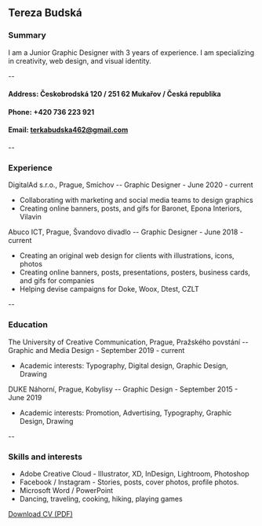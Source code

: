## Tereza Budská 

### Summary
I am a Junior Graphic Designer with 3 years of experience. I am specializing in creativity, web design, and visual identity. 

--
#### Address: Českobrodská 120 / 251 62 Mukařov / Česká republika
#### Phone: +420 736 223 921
#### Email: terkabudska462@gmail.com
--

### Experience
DigitalAd s.r.o., Prague, Smíchov
-- Graphic Designer - June 2020 - current
- Collaborating with marketing and social media teams to design graphics
- Creating online banners, posts, and gifs for Baronet, Epona Interiors, Vilavin

Abuco ICT, Prague, Švandovo divadlo
-- Graphic Designer - June 2018 - current
- Creating an original web design for clients with illustrations, icons, photos
- Creating online banners, posts, presentations, posters, business cards, and gifs for companies
- Helping devise campaigns for Doke, Woox, Dtest, CZLT

--
### Education
The University of Creative Communication, Prague, Pražského povstání
-- Graphic and Media Design - September 2019 - current 
- Academic interests: Typography, Digital design, Graphic Design, Drawing 

DUKE Náhorní, Prague, Kobylisy
-- Graphic Design - September  2015 - June 2019 
- Academic interests: Promotion, Advertising, Typography, Graphic Design, Drawing

--
### Skills and interests
- Adobe Creative Cloud - Illustrator, XD, InDesign, Lightroom, Photoshop
- Facebook / Instagram - Stories, posts, cover photos, profile photos.
- Microsoft Word / PowerPoint
- Dancing, traveling, cooking, hiking, playing games


[Download CV (PDF)](cv-2021-budska.pdf)

